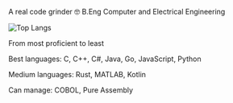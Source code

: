 A real code grinder 🤓 B.Eng Computer and Electrical Engineering

![Top Langs](https://github-readme-stats.vercel.app/api/top-langs/?username=shahmir-k&layout=compact&theme=dark)

From most proficient to least

Best languages: C, C++, C#, Java, Go, JavaScript, Python

Medium languages: Rust, MATLAB, Kotlin

Can manage: COBOL, Pure Assembly
<!--
**shahmir-k/shahmir-k** is a ✨ _special_ ✨ repository because its `README.md` (this file) appears on your GitHub profile.

Here are some ideas to get you started:

- 🔭 I’m currently working on ...
- 🌱 I’m currently learning ...
- 👯 I’m looking to collaborate on ...
- 🤔 I’m looking for help with ...
- 💬 Ask me about ...
- 📫 How to reach me: ...
- 😄 Pronouns: ...
- ⚡ Fun fact: ...
-->
